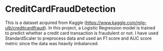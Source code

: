 # CreditCardFraudDetection
This is a dataset acquired from Kaggle (https://www.kaggle.com/mlg-ulb/creditcardfraud). In this project, a Logistic Regression model is trained to predict whether a credit card transaction is fraudulent or not. I have used StandardScaler to preprocess data and used an F1 score and AUC score metric since the data was heavily imbalanced.
